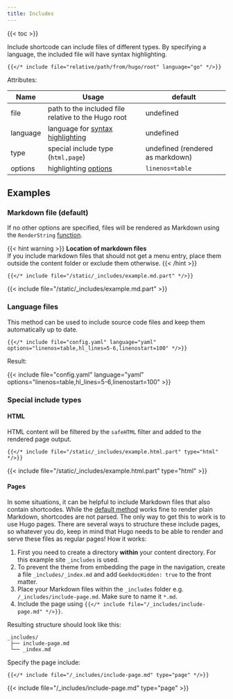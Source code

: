 ```yaml
---
title: Includes
---
```


{{< toc >}}

Include shortcode can include files of different types. By specifying a language, the included file will have syntax highlighting.

<!-- prettier-ignore-start -->
```tpl
{{</* include file="relative/path/from/hugo/root" language="go" */>}}
```
<!-- prettier-ignore-end -->

Attributes:

| Name     | Usage                                                                                                                               | default                          |
| -------- | ----------------------------------------------------------------------------------------------------------------------------------- | -------------------------------- |
| file     | path to the included file relative to the Hugo root                                                                                 | undefined                        |
| language | language for [syntax highlighting](https://gohugo.io/content-management/syntax-highlighting/#list-of-chroma-highlighting-languages) | undefined                        |
| type     | special include type (`html,page`)                                                                                                  | undefined (rendered as markdown) |
| options  | highlighting [options](https://gohugo.io/content-management/syntax-highlighting/#highlight-shortcode)                               | `linenos=table`                  |

## Examples

### Markdown file (default)

If no other options are specified, files will be rendered as Markdown using the `RenderString` [function](https://gohugo.io/functions/renderstring/).

{{< hint warning >}}
**Location of markdown files**\
If you include markdown files that should not get a menu entry, place them outside the content folder or exclude them otherwise.
{{< /hint >}}

<!-- prettier-ignore -->
```tpl
{{</* include file="/static/_includes/example.md.part" */>}}
```

<!-- prettier-ignore-start -->
<!-- spellchecker-disable -->
{{< include file="/static/_includes/example.md.part" >}}
<!-- spellchecker-enable -->
<!-- prettier-ignore-end -->

### Language files

This method can be used to include source code files and keep them automatically up to date.

<!-- prettier-ignore -->
```tpl
{{</* include file="config.yaml" language="yaml" options="linenos=table,hl_lines=5-6,linenostart=100" */>}}
```

Result:

<!-- prettier-ignore-start -->
<!-- spellchecker-disable -->
{{< include file="config.yaml" language="yaml" options="linenos=table,hl_lines=5-6,linenostart=100" >}}
<!-- spellchecker-enable -->
<!-- prettier-ignore-end -->

### Special include types

#### HTML

HTML content will be filtered by the `safeHTML` filter and added to the rendered page output.

<!-- prettier-ignore -->
```tpl
{{</* include file="/static/_includes/example.html.part" type="html" */>}}
```

{{< include file="/static/_includes/example.html.part" type="html" >}}

#### Pages

In some situations, it can be helpful to include Markdown files that also contain shortcodes. While the [default method](#markdown-file-default) works fine to render plain Markdown, shortcodes are not parsed. The only way to get this to work is to use Hugo pages. There are several ways to structure these include pages, so whatever you do, keep in mind that Hugo needs to be able to render and serve these files as regular pages! How it works:

1. First you need to create a directory **within** your content directory. For this example site `_includes` is used.
2. To prevent the theme from embedding the page in the navigation, create a file `_includes/_index.md` and add `GeekdocHidden: true` to the front matter.
3. Place your Markdown files within the `_includes` folder e.g. `/_includes/include-page.md`. Make sure to name it `*.md`.
4. Include the page using `{{</* include file="/_includes/include-page.md" */>}}`.

Resulting structure should look like this:

```Shell
_includes/
 ├── include-page.md
 └── _index.md
```

Specify the page include:

<!-- prettier-ignore -->
```tpl
{{</* include file="/_includes/include-page.md" type="page" */>}}
```

{{< include file="/_includes/include-page.md" type="page" >}}
